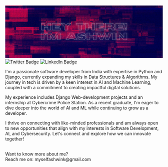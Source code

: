 ![Ashwin GitHub Profile ReadME Banner](assets/Ashwin%20GitHub%20Banner.png)
[![Twitter Badge](https://img.shields.io/badge/Twitter-Profile-informational?style=flat&logo=twitter&logoColor=white&color=1CA2F1)](https://x.com/callmeashwin)
[![LinkedIn Badge](https://img.shields.io/badge/LinkedIn-Profile-informational?style=flat&logo=linkedin&logoColor=white&color=0D76A8)](https://www.linkedin.com/in/ashwin-v-kumar-14663623b/)


I'm a passionate software developer from India with expertise in Python and Django, currently expanding my skills in Data Structures & Algorithms. My journey in tech is driven by a keen interest in AI and Machine Learning, coupled with a commitment to creating impactful digital solutions.

My experience includes Django Web-development projects and an internship at Cybercrime Police Station. As a recent graduate, I'm eager to dive deeper into the world of AI and ML while continuing to grow as a developer.

I thrive on connecting with like-minded professionals and am always open to new opportunities that align with my interests in Software Development, AI, and Cybersecurity. Let's connect and explore how we can innovate together!

<br>
Want to know more about me?<br>
Reach me on: myselfashwink@gmail.com
